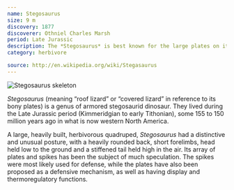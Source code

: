 ```yaml
---
name: Stegosaurus
size: 9 m
discovery: 1877
discoverer: Othniel Charles Marsh
period: Late Jurassic
description: The *Stegosaurus* is best known for the large plates on its back and long spikes on its tail
category: herbivore

source: http://en.wikipedia.org/wiki/Stegasaurus
---
```


![Stegosaurus skeleton](img/stegasaurus-skeleton.jpg)

*Stegosaurus* (meaning “roof lizard” or “covered lizard” in reference to its bony plates) is a genus of armored stegosaurid dinosaur. They lived during the Late Jurassic period (Kimmeridgian to early Tithonian), some 155 to 150 million years ago in what is now western North America.

A large, heavily built, herbivorous quadruped, *Stegosaurus* had a distinctive and unusual posture, with a heavily rounded back, short forelimbs, head held low to the ground and a stiffened tail held high in the air. Its array of plates and spikes has been the subject of much speculation. The spikes were most likely used for defense, while the plates have also been proposed as a defensive mechanism, as well as having display and thermoregulatory functions.